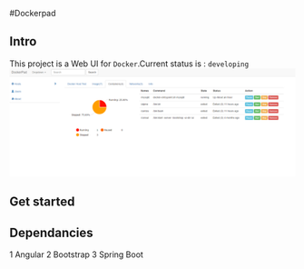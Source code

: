 #Dockerpad
## Intro
  This project is a Web UI for `Docker`.Current status is : `developing`
  ![image](docs/pad_containers.png)
## Get started
## Dependancies
1 Angular
2 Bootstrap
3 Spring Boot
